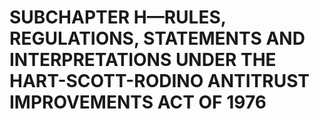 # SUBCHAPTER H—RULES, REGULATIONS, STATEMENTS AND INTERPRETATIONS UNDER THE HART-SCOTT-RODINO ANTITRUST IMPROVEMENTS ACT OF 1976




